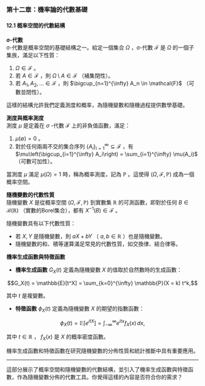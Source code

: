 ### 第十二章：機率論的代數基礎

#### 12.1 概率空間的代數結構

**σ-代數**  
σ-代數是概率空間的基礎結構之一。給定一個集合  $`\Omega`$ ，σ-代數  $`\mathcal{F}`$  是  $`\Omega`$  的一個子集族，滿足以下性質：
1.  $`\Omega \in \mathcal{F}`$ 。
2. 若  $`A \in \mathcal{F}`$ ，則  $`\Omega \setminus A \in \mathcal{F}`$ （補集閉性）。
3. 若  $`A_1, A_2, \ldots \in \mathcal{F}`$ ，則  $`\bigcup_{n=1}^{\infty} A_n \in \mathcal{F}`$ （可數並閉性）。

這樣的結構允許我們定義測度和概率，為隨機變數和隨機過程提供數學基礎。

**測度與概率測度**  
測度  $`\mu`$  是定義在  $`\sigma`$ -代數  $`\mathcal{F}`$  上的非負值函數，滿足：
1.  $`\mu(\emptyset) = 0`$ 。
2. 對於任何兩兩不交的集合序列  $`\{A_i\}_{i=1}^{\infty} \subseteq \mathcal{F}`$ ，有  $`\mu\left(\bigcup_{i=1}^{\infty} A_i\right) = \sum_{i=1}^{\infty} \mu(A_i)`$ （可數可加性）。

當測度  $`\mu`$  滿足  $`\mu(\Omega) = 1`$  時，稱為概率測度，記為  $`\mathbb{P}`$ 。這使得  $`(\Omega, \mathcal{F}, \mathbb{P})`$  成為一個概率空間。

**隨機變數的代數性質**  
隨機變數  $`X`$  是從概率空間  $`(\Omega, \mathcal{F}, \mathbb{P})`$  到實數集  $`\mathbb{R}`$  的可測函數，即對於任何  $`B \in \mathcal{B}(\mathbb{R})`$ （實數的Borel集合），都有  $`X^{-1}(B) \in \mathcal{F}`$ 。

隨機變數具有以下代數性質：
- 若  $`X, Y`$  是隨機變數，則  $`aX + bY`$ （ $`a, b \in \mathbb{R}`$ ）也是隨機變數。
- 隨機變數的和、積等運算滿足常見的代數性質，如交換律、結合律等。

**機率生成函數與特徵函數**  
- **機率生成函數**  $`G_X(t)`$  定義為隨機變數  $`X`$  的值取於自然數時的生成函數：

  
```math
G_X(t) = \mathbb{E}[t^X] = \sum_{k=0}^{\infty} \mathbb{P}(X = k) t^k,
```

  其中  $`t`$  是複變數。
  
- **特徵函數**  $`\phi_X(t)`$  定義為隨機變數  $`X`$  的期望的指數函數：

  
```math
\phi_X(t) = \mathbb{E}[e^{itX}] = \int_{-\infty}^{\infty} e^{itx} f_X(x) \, dx,
```

  其中  $`t \in \mathbb{R}`$ ， $`f_X(x)`$  是  $`X`$  的概率密度函數。

機率生成函數和特徵函數在研究隨機變數的分佈性質和統計推斷中具有重要應用。

---

這部分展示了概率空間和隨機變數的代數結構，並引入了機率生成函數與特徵函數，作為隨機變數分佈的代數工具。你覺得這樣的內容是否符合你的需求？